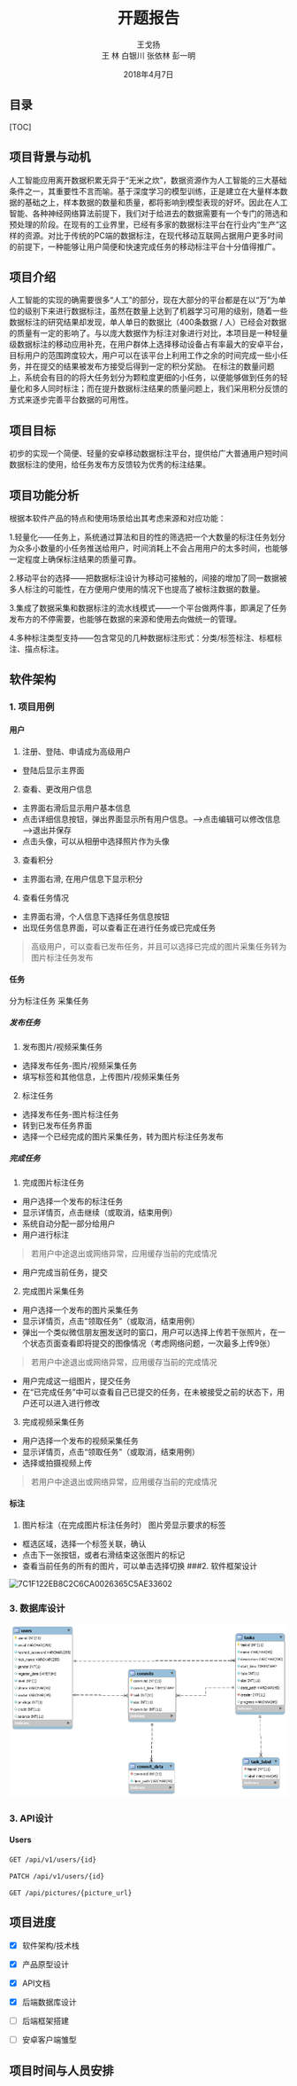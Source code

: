 # <center>开题报告 </center>
<center>

王戈扬  
王  林
白银川
张依林
彭一明

2018年4月7日
</center>

## 目录

[TOC]

## 项目背景与动机  
人工智能应用离开数据积累无异于“无米之炊”，数据资源作为人工智能的三大基础条件之一，其重要性不言而喻。基于深度学习的模型训练，正是建立在大量样本数据的基础之上，样本数据的数量和质量，都将影响到模型表现的好坏。因此在人工智能、各种神经网络算法前提下，我们对于给进去的数据需要有一个专门的筛选和预处理的阶段。在现有的工业界里，已经有多家的数据标注平台在行业内“生产”这样的资源。对比于传统的PC端的数据标注，在现代移动互联网占据用户更多时间的前提下，一种能够让用户简便和快速完成任务的移动标注平台十分值得推广。
## 项目介绍  
人工智能的实现的确需要很多“人工”的部分，现在大部分的平台都是在以“万”为单位的级别下来进行数据标注，虽然在数量上达到了机器学习可用的级别，随着一些数据标注的研究结果却发现，单人单日的数据比（400条数据 / 人）已经会对数据的质量有一定的影响了。与以庞大数据作为标注对象进行对比，本项目是一种轻量级数据标注的移动应用补充，在用户群体上选择移动设备占有率最大的安卓平台，目标用户的范围跨度较大，用户可以在该平台上利用工作之余的时间完成一些小任务，并在提交的结果被发布方接受后得到一定的积分奖励。 在标注的数量问题上，系统会有目的的将大任务划分为颗粒度更细的小任务，以便能够做到任务的轻量化和多人同时标注；而在提升数据标注结果的质量问题上，我们采用积分反馈的方式来逐步完善平台数据的可用性。
## 项目目标
初步的实现一个简便、轻量的安卓移动数据标注平台，提供给广大普通用户短时间数据标注的使用，给任务发布方反馈较为优秀的标注结果。
## 项目功能分析
根据本软件产品的特点和使用场景给出其考虑来源和对应功能：

1.轻量化——任务上，系统通过算法和目的性的筛选把一个大数量的标注任务划分为众多小数量的小任务推送给用户，时间消耗上不会占用用户的太多时间，也能够一定程度上确保标注结果的质量可靠。

2.移动平台的选择——把数据标注设计为移动可接触的，间接的增加了同一数据被多人标注的可能性，在方便用户使用的情况下也提高了被标注数据的数量。

3.集成了数据采集和数据标注的流水线模式——一个平台做两件事，即满足了任务发布方的不停需要，也能够在数据的来源和使用去向做统一的管理。

4.多种标注类型支持——包含常见的几种数据标注形式：分类/标签标注、标框标注、描点标注。

## 软件架构
### 1. 项目用例
#### 用户
1. 注册、登陆、申请成为高级用户
* 登陆后显示主界面
2. 查看、更改用户信息
* 主界面右滑后显示用户基本信息
* 点击详细信息按钮，弹出界面显示所有用户信息。——>点击编辑可以修改信息——>退出并保存
* 点击头像，可以从相册中选择照片作为头像
3. 查看积分
* 主界面右滑, 在用户信息下显示积分

4. 查看任务情况
* 主界面右滑，个人信息下选择任务信息按钮
* 出现任务信息界面，可以查看正在进行任务或已完成任务
> 高级用户，可以查看已发布任务，并且可以选择已完成的图片采集任务转为图片标注任务发布


#### 任务
分为标注任务 采集任务
##### 发布任务
1. 发布图片/视频采集任务
* 选择发布任务-图片/视频采集任务
* 填写标签和其他信息，上传图片/视频采集任务
2. 标注任务
* 选择发布任务-图片标注任务
* 转到已发布任务界面
* 选择一个已经完成的图片采集任务，转为图片标注任务发布
##### 完成任务
1. 完成图片标注任务
* 用户选择一个发布的标注任务
* 显示详情页，点击继续（或取消，结束用例）
* 系统自动分配一部分给用户
* 用户进行标注
> 若用户中途退出或网络异常，应用缓存当前的完成情况

* 用户完成当前任务，提交

2. 完成图片采集任务
* 用户选择一个发布的图片采集任务
* 显示详情页，点击“领取任务”（或取消，结束用例）
* 弹出一个类似微信朋友圈发送时的窗口，用户可以选择上传若干张照片，在一个状态页面查看即将提交的图像情况（考虑网络问题，一次最多上传9张）
> 若用户中途退出或网络异常，应用缓存当前的完成情况

* 用户完成这一组图片，提交任务
* 在“已完成任务”中可以查看自己已提交的任务，在未被接受之前的状态下，用户还可以进入进行修改

3. 完成视频采集任务
* 用户选择一个发布的视频采集任务
* 显示详情页，点击“领取任务”（或取消，结束用例）
* 选择或拍摄视频上传
> 若用户中途退出或网络异常，应用缓存当前的完成情况

#### 标注
1. 图片标注（在完成图片标注任务时）
图片旁显示要求的标签

* 框选区域，选择一个标签关联，确认
* 点击下一张按钮，或者右滑结束这张图片的标记
* 查看当前任务的所有的图片，可以单击选择切换
###2. 软件框架设计

![7C1F122EB8C2C6CA0026365C5AE33602](/Users/hans/Library/Containers/com.tencent.qq/Data/Library/Caches/Images/7C1F122EB8C2C6CA0026365C5AE33602.jpg)

### 3. 数据库设计

![avatar](database_design.png)  
### 3. API设计
#### Users
```http
GET /api/v1/users/{id}
```
```http
PATCH /api/v1/users/{id}
```
```http
GET /api/pictures/{picture_url}
```
## 项目进度
- [x] 软件架构/技术栈
- [x] 产品原型设计
- [x] API文档
- [x] 后端数据库设计

- [ ] 后端框架搭建
- [ ] 安卓客户端雏型
## 项目时间与人员安排
